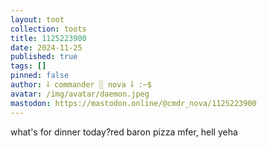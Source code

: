 ```yaml
---
layout: toot
collection: toots
title: 1125223900
date: 2024-11-25
published: true
tags: []
pinned: false
author: ⸸ commander ░ nova ⸸ :~$
avatar: /img/avatar/daemon.jpeg
mastodon: https://mastodon.online/@cmdr_nova/1125223900
---
```


what's for dinner today?red baron pizza mfer, hell yeha
